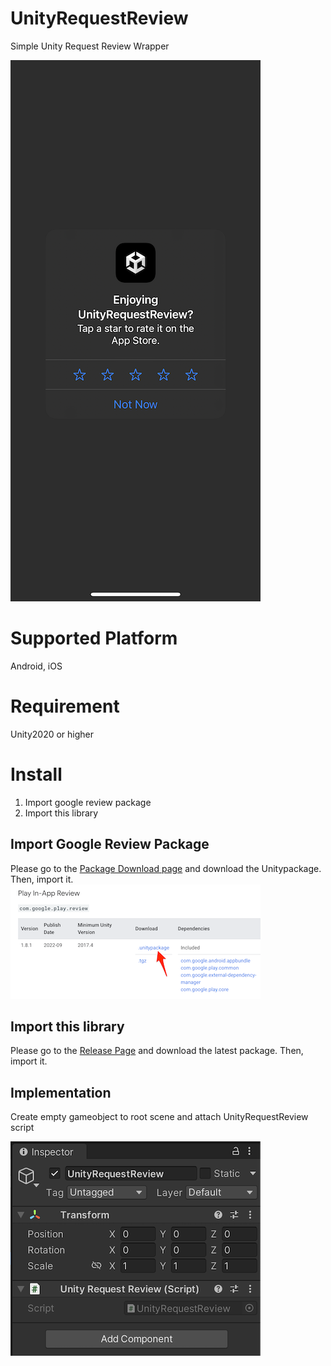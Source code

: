 # UnityRequestReview
Simple Unity Request Review Wrapper

![Preview](https://github.com/sanukin39/UnityRequestReview/blob/main/images/preview.PNG)

# Supported Platform
Android, iOS

# Requirement
Unity2020 or higher
# Install
1. Import google review package
2. Import this library

## Import Google Review Package
Please go to the [Package Download page](https://developers.google.com/unity/archive#play_in-app_review) and download the Unitypackage. Then, import it.
![Preview](https://github.com/sanukin39/UnityRequestReview/blob/main/images/downloadpackage.png)

## Import this library
Please go to the [Release Page](https://github.com/sanukin39/UnityRequestReview/releases) and download the latest package. Then, import it.

## Implementation
Create empty gameobject to root scene and attach UnityRequestReview script

![Preview](https://github.com/sanukin39/UnityRequestReview/blob/main/images/addComponent.png)

